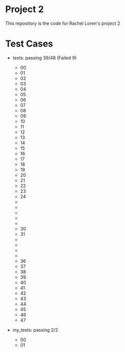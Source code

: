 # Project 2

This repository is the code for Rachel Loren's project 2

# Test Cases
- tests: passing 39/48 (Failed 9)
    - 00
    - 01
    - 02
    - 03
    - 04
    - 05
    - 06
    - 07
    - 08
    - 09
    - 10
    - 11
    - 12
    - 13
    - 14
    - 15
    - 16
    - 17 
    - 18
    - 19
    - 20
    - 21
    - 22
    - 23
    - 24
    -
    -
    -
    -
    -
    - 30
    - 31
    -
    -
    -
    -
    - 36
    - 37
    - 38
    - 39
    - 40
    - 41
    - 42
    - 43
    - 44
    - 45
    - 46
    - 47

- my_tests: passing 2/2
    - 00
    - 01
